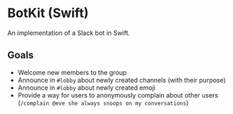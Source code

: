 # BotKit (Swift)

An implementation of a Slack bot in Swift.

## Goals
- Welcome new members to the group
- Announce in `#lobby` about newly created channels (with their purpose)
- Announce in `#lobby` about newly created emoji
- Provide a way for users to anonymously complain about other users (`/complain @eve she always snoops on my conversations`)
